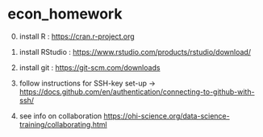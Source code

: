# econ_homework

0. install R : https://cran.r-project.org
1. install RStudio : https://www.rstudio.com/products/rstudio/download/

2. install git : https://git-scm.com/downloads

3. follow instructions for SSH-key set-up -> https://docs.github.com/en/authentication/connecting-to-github-with-ssh/

4. see info on collaboration https://ohi-science.org/data-science-training/collaborating.html

